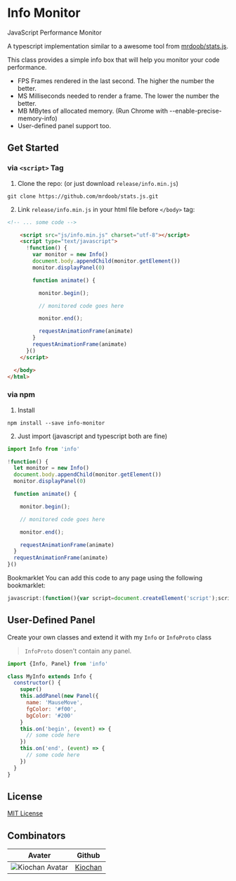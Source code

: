 # Info Monitor

JavaScript Performance Monitor

A typescript implementation similar to a awesome tool from [mrdoob/stats.js](https://github.com/mrdoob/stats.js/).

This class provides a simple info box that will help you monitor your code performance.

* FPS Frames rendered in the last second. The higher the number the better.
* MS Milliseconds needed to render a frame. The lower the number the better.
* MB MBytes of allocated memory. (Run Chrome with --enable-precise-memory-info)
* User-defined panel support too.

## Get Started

### via `<script>` Tag

1. Clone the repo: (or just download `release/info.min.js`)
```
git clone https://github.com/mrdoob/stats.js.git
```

2. Link `release/info.min.js` in your html file before `</body>` tag:
```html
<!-- ... some code -->

    <script src="js/info.min.js" charset="utf-8"></script>
    <script type="text/javascript">
      !function() {
        var monitor = new Info()
        document.body.appendChild(monitor.getElement())
        monitor.displayPanel(0)

        function animate() {

          monitor.begin();

          // monitored code goes here

          monitor.end();

          requestAnimationFrame(animate)
        }
        requestAnimationFrame(animate)
      }()
    </script>

  </body>
</html>
```

### via npm

1. Install
```
npm install --save info-monitor
```

2. Just import (javascript and typescript both are fine)
```javascript
import Info from 'info'

!function() {
  let monitor = new Info()
  document.body.appendChild(monitor.getElement())
  monitor.displayPanel(0)

  function animate() {

    monitor.begin();

    // monitored code goes here

    monitor.end();

    requestAnimationFrame(animate)
  }
  requestAnimationFrame(animate)
}()
```

Bookmarklet
You can add this code to any page using the following bookmarklet:
```javascript
javascript:(function(){var script=document.createElement('script');script.onload=function(){var m=new Info();document.body.appendChild(m.getElement());requestAnimationFrame(function loop(){m.update();requestAnimationFrame(loop)});};script.src='//rawgit.com/StudioASC/node-info/master/release/info.min.js';document.head.appendChild(script);})()
```

## User-Defined Panel  
Create your own classes and extend it with my `Info` or `InfoProto` class

> `InfoProto` dosen't contain any panel.

```javascript
import {Info, Panel} from 'info'

class MyInfo extends Info {
  constructor() {
    super()
    this.addPanel(new Panel({
      name: 'MauseMove',
      fgColor: '#f00',
      bgColor: '#200'
    }
    this.on('begin', (event) => {
      // some code here
    })
    this.on('end', (event) => {
      // some code here
    })
  }
}
```

## License
[MIT License](./LISCENSE)

## Combinators

Avater | Github
-|-
![Kiochan Avatar](https://avatars2.githubusercontent.com/u/12151173?s=64) | [Kiochan](https://github.com/kiochan)
